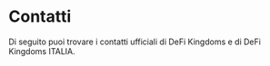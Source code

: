 # Contatti

Di seguito puoi trovare i contatti ufficiali di DeFi Kingdoms e di DeFi Kingdoms ITALIA.
